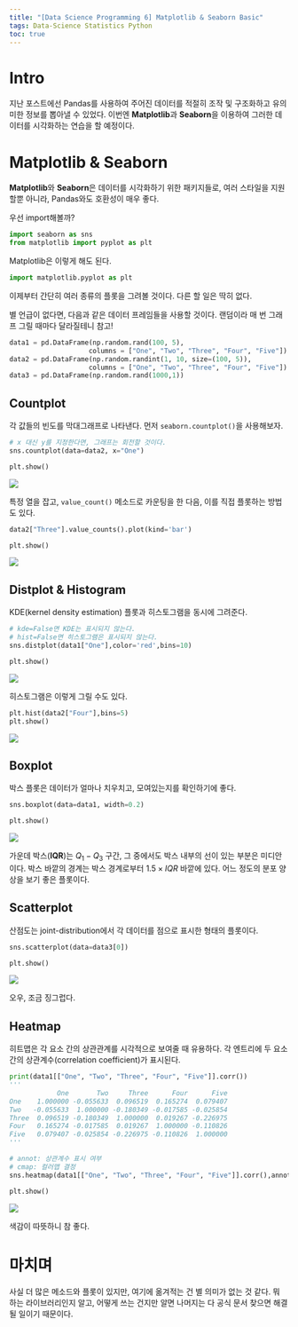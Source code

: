 ```yaml
---
title: "[Data Science Programming 6] Matplotlib & Seaborn Basic"
tags: Data-Science Statistics Python
toc: true
---
```


# Intro
지난 포스트에선 Pandas를 사용하여 주어진 데이터를 적절히 조작 및 구조화하고 유의미한 정보를 뽑아낼 수 있었다. 이번엔 **Matplotlib**과 **Seaborn**을 이용하여 그러한 데이터를 시각화하는 연습을 할 예정이다.


# Matplotlib & Seaborn
**Matplotlib**와 **Seaborn**은 데이터를 시각화하기 위한 패키지들로, 여러 스타일을 지원할뿐 아니라, Pandas와도 호환성이 매우 좋다.

우선 import해볼까?

```python
import seaborn as sns
from matplotlib import pyplot as plt
```

Matplotlib은 이렇게 해도 된다.

```python
import matplotlib.pyplot as plt
```

이제부터 간단히 여러 종류의 플롯을 그려볼 것이다. 다른 할 일은 딱히 없다.

별 언급이 없다면, 다음과 같은 데이터 프레임들을 사용할 것이다. 랜덤이라 매 번 그래프 그릴 때마다 달라질테니 참고!

```python
data1 = pd.DataFrame(np.random.rand(100, 5), 
                    columns = ["One", "Two", "Three", "Four", "Five"])
data2 = pd.DataFrame(np.random.randint(1, 10, size=(100, 5)),
                    columns = ["One", "Two", "Three", "Four", "Five"])
data3 = pd.DataFrame(np.random.rand(1000,1))
```

## Countplot
각 값들의 빈도를 막대그래프로 나타낸다. 먼저 `seaborn.countplot()`을 사용해보자.

```python
# x 대신 y를 지정한다면, 그래프는 회전할 것이다.
sns.countplot(data=data2, x="One") 

plt.show()
```
![](/imgs/dsp/1.png)

특정 열을 잡고, `value_count()` 메소드로 카운팅을 한 다음, 이를 직접 플롯하는 방법도 있다.

```python
data2["Three"].value_counts().plot(kind='bar')

plt.show()
```
![](/imgs/dsp/2.png)

## Distplot & Histogram
KDE(kernel density estimation) 플롯과 히스토그램을 동시에 그려준다. 
```python
# kde=False면 KDE는 표시되지 않는다.
# hist=False면 히스토그램은 표시되지 않는다.
sns.distplot(data1["One"],color='red',bins=10)

plt.show()
```
![](/imgs/dsp/3.png)

히스토그램은 이렇게 그릴 수도 있다.
```python
plt.hist(data2["Four"],bins=5)
plt.show()
```
![](/imgs/dsp/4.png)

## Boxplot
박스 플롯은 데이터가 얼마나 치우치고, 모여있는지를 확인하기에 좋다.

```python
sns.boxplot(data=data1, width=0.2)

plt.show()
```
![](/imgs/dsp/5.png)

가운데 박스(**IQR**)는 $Q_1 - Q_3$ 구간, 그 중에서도 박스 내부의 선이 있는 부분은 미디안이다. 박스 바깥의 경계는 박스 경계로부터 $1.5 \times IQR$ 바깥에 있다. 어느 정도의 분포 양상을 보기 좋은 플롯이다.


## Scatterplot
산점도는 joint-distribution에서 각 데이터를 점으로 표시한 형태의 플롯이다.

```python
sns.scatterplot(data=data3[0])

plt.show()
```
![](/imgs/dsp/6.png)

오우, 조금 징그럽다.

## Heatmap
히트맵은 각 요소 간의 상관관계를 시각적으로 보여줄 때 유용하다. 각 엔트리에 두 요소 간의 상관계수(correlation coefficient)가 표시된다.

```python
print(data1[["One", "Two", "Three", "Four", "Five"]].corr())
'''
            One       Two     Three      Four      Five
One    1.000000 -0.055633  0.096519  0.165274  0.079407
Two   -0.055633  1.000000 -0.180349 -0.017585 -0.025854
Three  0.096519 -0.180349  1.000000  0.019267 -0.226975
Four   0.165274 -0.017585  0.019267  1.000000 -0.110826
Five   0.079407 -0.025854 -0.226975 -0.110826  1.000000
'''

# annot: 상관계수 표시 여부
# cmap: 컬러맵 결정
sns.heatmap(data1[["One", "Two", "Three", "Four", "Five"]].corr(),annot=True,cmap="RdYlGn")

plt.show()
```
![](/imgs/dsp/7.png)

색감이 따뜻하니 참 좋다.


# 마치며
사실 더 많은 메소드와 플롯이 있지만, 여기에 옮겨적는 건 별 의미가 없는 것 같다. 뭐 하는 라이브러리인지 알고, 어떻게 쓰는 건지만 알면 나머지는 다 공식 문서 찾으면 해결될 일이기 때문이다.